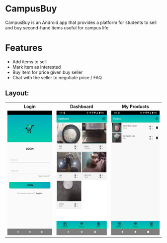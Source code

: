# CampusBuy

CampusBuy is an Android app that provides a platform for students to sell and buy second-hand items useful for campus life

# Features
- Add items to sell
- Mark item as interested
- Buy item for price given buy seller
- Chat with the seller to negotiate price / FAQ


<h2>Layout:</h2>
<table>
  <tr>
    <th>Login</th>
    <th>Dashboard</th>
    <th>My Products</th>
  </tr>
  <tr>
    <td><img src = "https://github.com/Necromancer376/CampusBuy/blob/master/Documentation/image_login.jpeg" width="250", height="400"/></td>
    <td><img src = "https://github.com/Necromancer376/CampusBuy/blob/master/Documentation/image_dashboard.jpeg" width="250", height="400"/></td>
    <td><img src = "https://github.com/Necromancer376/CampusBuy/blob/master/Documentation/image_myproducts.jpeg" width="250", height="400"/></td>
  </tr>
 </table>
